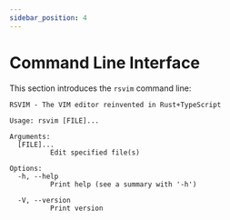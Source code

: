 ```yaml
---
sidebar_position: 4
---
```


# Command Line Interface

This section introduces the `rsvim` command line:

```text
RSVIM - The VIM editor reinvented in Rust+TypeScript

Usage: rsvim [FILE]...

Arguments:
  [FILE]...
          Edit specified file(s)

Options:
  -h, --help
          Print help (see a summary with '-h')

  -V, --version
          Print version
```

